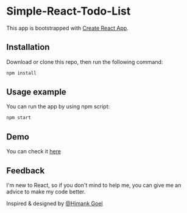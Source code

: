 # Simple-React-Todo-List

This app is bootstrapped with [Create React App](https://github.com/facebookincubator/create-react-app).

## Installation

Download or clone this repo, then run the following command:

```sh
npm install
```

## Usage example

You can run the app by using npm script:

```sh
npm start
```

## Demo

You can check it [here](https://build-qduijcjoze.now.sh)

## Feedback

I'm new to React, so if you don't mind to help me, you can give me an advice to make my code better.

Inspired & designed by [@Himank Goel](https://dribbble.com/shots/4819044-Todo-List)
